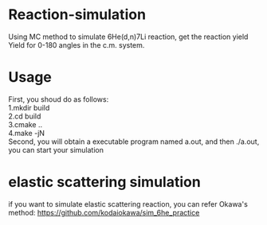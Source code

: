 # Reaction-simulation
Using MC method to simulate 6He(d,n)7Li reaction, get the reaction yield Yield for 0-180 angles in the c.m. system.  
# Usage
First, you shoud do as follows:  
1.mkdir build  
2.cd build   
3.cmake ..  
4.make -jN  
Second, you will obtain a executable program named a.out, and then ./a.out, you can start your simulation 
# elastic scattering simulation  
if you want to simulate elastic scattering reaction, you can refer Okawa's method: https://github.com/kodaiokawa/sim_6he_practice   
